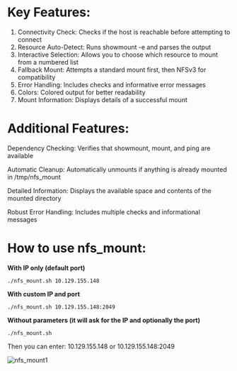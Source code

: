# Key Features:

1. Connectivity Check: Checks if the host is reachable before attempting to connect
2. Resource Auto-Detect: Runs showmount -e and parses the output
3. Interactive Selection: Allows you to choose which resource to mount from a numbered list
4. Fallback Mount: Attempts a standard mount first, then NFSv3 for compatibility
5. Error Handling: Includes checks and informative error messages
6. Colors: Colored output for better readability
7. Mount Information: Displays details of a successful mount

# Additional Features:

Dependency Checking: Verifies that showmount, mount, and ping are available

Automatic Cleanup: Automatically unmounts if anything is already mounted in /tmp/nfs_mount

Detailed Information: Displays the available space and contents of the mounted directory

Robust Error Handling: Includes multiple checks and informational messages

# How to use nfs_mount:

**With IP only (default port)**
```
./nfs_mount.sh 10.129.155.148
```

**With custom IP and port**
```
./nfs_mount.sh 10.129.155.148:2049
```
**Without parameters (it will ask for the IP and optionally the port)**
```
./nfs_mount.sh
```

Then you can enter: 10.129.155.148 or 10.129.155.148:2049

![nfs_mount1](https://github.com/user-attachments/assets/706bb458-767e-4521-b87b-bdf51fab6efc)
